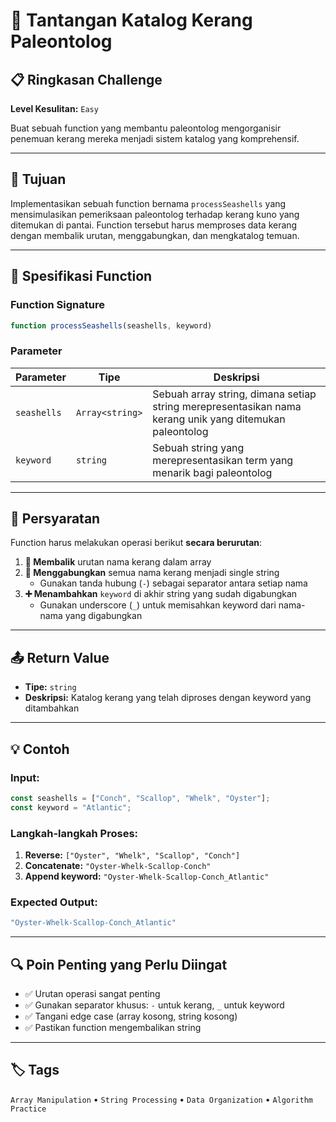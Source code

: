 # 🐚 Tantangan Katalog Kerang Paleontolog

## 📋 Ringkasan Challenge

**Level Kesulitan:** `Easy`

Buat sebuah function yang membantu paleontolog mengorganisir penemuan kerang mereka menjadi sistem katalog yang komprehensif.

---

## 🎯 Tujuan

Implementasikan sebuah function bernama `processSeashells` yang mensimulasikan pemeriksaan paleontolog terhadap kerang kuno yang ditemukan di pantai. Function tersebut harus memproses data kerang dengan membalik urutan, menggabungkan, dan mengkatalog temuan.

---

## 🔧 Spesifikasi Function

### Function Signature
```javascript
function processSeashells(seashells, keyword)
```

### Parameter

| Parameter | Tipe | Deskripsi |
|-----------|------|-------------|
| `seashells` | `Array<string>` | Sebuah array string, dimana setiap string merepresentasikan nama kerang unik yang ditemukan paleontolog |
| `keyword` | `string` | Sebuah string yang merepresentasikan term yang menarik bagi paleontolog |

---

## 📝 Persyaratan

Function harus melakukan operasi berikut **secara berurutan**:

1. **🔄 Membalik** urutan nama kerang dalam array
2. **🔗 Menggabungkan** semua nama kerang menjadi single string
   - Gunakan tanda hubung (`-`) sebagai separator antara setiap nama
3. **➕ Menambahkan** `keyword` di akhir string yang sudah digabungkan
   - Gunakan underscore (`_`) untuk memisahkan keyword dari nama-nama yang digabungkan

---

## 📤 Return Value

- **Tipe:** `string`
- **Deskripsi:** Katalog kerang yang telah diproses dengan keyword yang ditambahkan

---

## 💡 Contoh

### Input:
```javascript
const seashells = ["Conch", "Scallop", "Whelk", "Oyster"];
const keyword = "Atlantic";
```

### Langkah-langkah Proses:
1. **Reverse:** `["Oyster", "Whelk", "Scallop", "Conch"]`
2. **Concatenate:** `"Oyster-Whelk-Scallop-Conch"`
3. **Append keyword:** `"Oyster-Whelk-Scallop-Conch_Atlantic"`

### Expected Output:
```javascript
"Oyster-Whelk-Scallop-Conch_Atlantic"
```

---

## 🔍 Poin Penting yang Perlu Diingat

- ✅ Urutan operasi sangat penting
- ✅ Gunakan separator khusus: `-` untuk kerang, `_` untuk keyword
- ✅ Tangani edge case (array kosong, string kosong)
- ✅ Pastikan function mengembalikan string

---

## 🏷️ Tags

`Array Manipulation` • `String Processing` • `Data Organization` • `Algorithm Practice`
